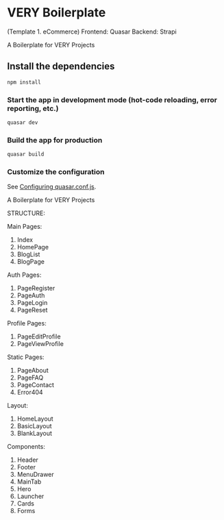 
# VERY Boilerplate 
(Template 1. eCommerce)
Frontend:   Quasar
Backend:    Strapi

A Boilerplate for VERY Projects

## Install the dependencies
```bash
npm install
```

### Start the app in development mode (hot-code reloading, error reporting, etc.)
```bash
quasar dev
```


### Build the app for production
```bash
quasar build
```

### Customize the configuration
See [Configuring quasar.conf.js](https://quasar.dev/quasar-cli/quasar-conf-js).


A Boilerplate for VERY Projects

STRUCTURE:

Main Pages:
1.  Index
2.  HomePage
3.  BlogList
4.  BlogPage

Auth Pages:
1. PageRegister
2. PageAuth
3. PageLogin
4. PageReset

Profile Pages:
1. PageEditProfile
2. PageViewProfile

Static Pages:
1. PageAbout
2. PageFAQ
3. PageContact
4. Error404

Layout:
1. HomeLayout
2. BasicLayout
3. BlankLayout

Components:
1. Header
2. Footer
3. MenuDrawer
4. MainTab
5. Hero
6. Launcher
7. Cards
8. Forms
